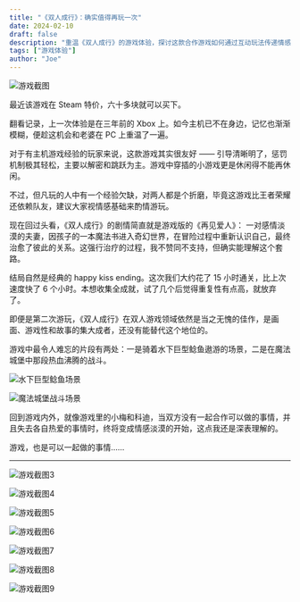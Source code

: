 ```yaml
---
title: "《双人成行》：确实值得再玩一次"
date: 2024-02-10
draft: false
description: "重温《双人成行》的游戏体验，探讨这款合作游戏如何通过互动玩法传递情感价值，以及游戏与现实生活的共鸣。"
tags: ["游戏体验"]
author: "Joe"
---
```


![游戏截图](/images/posts/it-takes-two-review/image.webp)

最近该游戏在 Steam 特价，六十多块就可以买下。

翻看记录，上一次体验是在三年前的 Xbox 上。如今主机已不在身边，记忆也渐渐模糊，便趁这机会和老婆在 PC 上重温了一遍。

对于有主机游戏经验的玩家来说，这款游戏其实很友好 —— 引导清晰明了，惩罚机制极其轻松，主要以解密和跳跃为主。游戏中穿插的小游戏更是休闲得不能再休闲。

不过，但凡玩的人中有一个经验欠缺，对两人都是个折磨，毕竟这游戏比王者荣耀还依赖队友，建议大家视情感基础来酌情游玩。

现在回过头看，《双人成行》的剧情简直就是游戏版的《再见爱人》： 一对感情淡漠的夫妻，因孩子的一本魔法书进入奇幻世界，在冒险过程中重新认识自己，最终治愈了彼此的关系。这强行治疗的过程，我不赞同不支持，但确实能理解这个套路。

结局自然是经典的 happy kiss ending。这次我们大约花了 15 小时通关，比上次速度快了 6 个小时。本想收集全成就，试了几个后觉得重复性有点高，就放弃了。

即便是第二次游玩，《双人成行》在双人游戏领域依然是当之无愧的佳作，是画面、游戏性和故事的集大成者，还没有能替代这个地位的。

游戏中最令人难忘的片段有两处：一是骑着水下巨型鲶鱼遨游的场景，二是在魔法城堡中那段热血沸腾的战斗。

![水下巨型鲶鱼场景](/images/posts/it-takes-two-review/image-1.webp)

![魔法城堡战斗场景](/images/posts/it-takes-two-review/image-2.webp)

回到游戏内外，就像游戏里的小梅和科迪，当双方没有一起合作可以做的事情，并且失去各自热爱的事情时，终将变成情感淡漠的开始，这点我还是深表理解的。

游戏，也是可以一起做的事情……

---

![游戏截图3](/images/posts/it-takes-two-review/image-3.webp)

![游戏截图4](/images/posts/it-takes-two-review/image-4.webp)

![游戏截图5](/images/posts/it-takes-two-review/image-5.webp)

![游戏截图6](/images/posts/it-takes-two-review/image-6.webp)

![游戏截图7](/images/posts/it-takes-two-review/image-7.webp)

![游戏截图8](/images/posts/it-takes-two-review/image-8.webp)

![游戏截图9](/images/posts/it-takes-two-review/image-9.webp)
